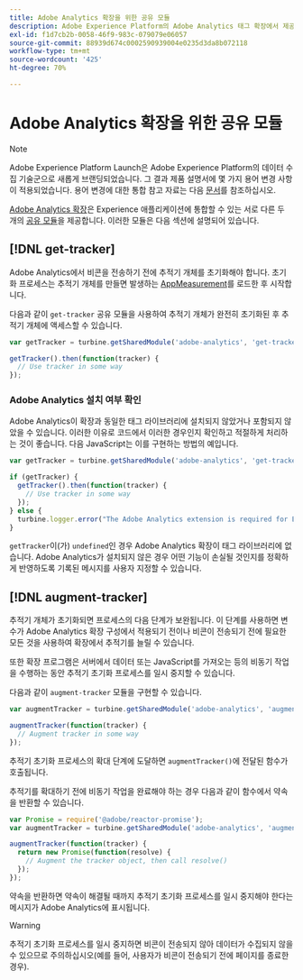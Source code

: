 ```yaml
---
title: Adobe Analytics 확장을 위한 공유 모듈
description: Adobe Experience Platform의 Adobe Analytics 태그 확장에서 제공하는 공유 라이브러리 모듈에 대해 알아봅니다.
exl-id: f1d7cb2b-0058-46f9-983c-079079e06057
source-git-commit: 88939d674c0002590939004e0235d3da8b072118
workflow-type: tm+mt
source-wordcount: '425'
ht-degree: 70%

---
```


# Adobe Analytics 확장을 위한 공유 모듈

>[!NOTE]
>
>Adobe Experience Platform Launch은 Adobe Experience Platform의 데이터 수집 기술군으로 새롭게 브랜딩되었습니다. 그 결과 제품 설명서에 몇 가지 용어 변경 사항이 적용되었습니다. 용어 변경에 대한 통합 참고 자료는 다음 [문서](../../../term-updates.md)를 참조하십시오.

[Adobe Analytics 확장](./overview.md)은 Experience 애플리케이션에 통합할 수 있는 서로 다른 두 개의 [공유 모듈](../../../extension-dev/web/shared.md)을 제공합니다. 이러한 모듈은 다음 섹션에 설명되어 있습니다.

## [!DNL get-tracker]

Adobe Analytics에서 비콘을 전송하기 전에 추적기 개체를 초기화해야 합니다. 초기화 프로세스는 추적기 개체를 만들면 발생하는 [AppMeasurement](https://experienceleague.adobe.com/docs/analytics/implementation/js/overview.html)를 로드한 후 시작합니다.

다음과 같이 `get-tracker` 공유 모듈을 사용하여 추적기 개체가 완전히 초기화된 후 추적기 개체에 액세스할 수 있습니다.

```js
var getTracker = turbine.getSharedModule('adobe-analytics', 'get-tracker');

getTracker().then(function(tracker) {
  // Use tracker in some way
});
```

### Adobe Analytics 설치 여부 확인

Adobe Analytics이 확장과 동일한 태그 라이브러리에 설치되지 않았거나 포함되지 않았을 수 있습니다. 이러한 이유로 코드에서 이러한 경우인지 확인하고 적절하게 처리하는 것이 좋습니다. 다음 JavaScript는 이를 구현하는 방법의 예입니다.

```js
var getTracker = turbine.getSharedModule('adobe-analytics', 'get-tracker');

if (getTracker) {
  getTracker().then(function(tracker) {
    // Use tracker in some way
  });
} else {
  turbine.logger.error("The Adobe Analytics extension is required for Extension XYZ to function properly.");
}
```

`getTracker`이(가) `undefined`인 경우 Adobe Analytics 확장이 태그 라이브러리에 없습니다. Adobe Analytics가 설치되지 않은 경우 어떤 기능이 손실될 것인지를 정확하게 반영하도록 기록된 메시지를 사용자 지정할 수 있습니다.


## [!DNL augment-tracker]

추적기 개체가 초기화되면 프로세스의 다음 단계가 보완됩니다. 이 단계를 사용하면 변수가 Adobe Analytics 확장 구성에서 적용되기 전이나 비콘이 전송되기 전에 필요한 모든 것을 사용하여 확장에서 추적기를 늘릴 수 있습니다.

또한 확장 프로그램은 서버에서 데이터 또는 JavaScript를 가져오는 등의 비동기 작업을 수행하는 동안 추적기 초기화 프로세스를 일시 중지할 수 있습니다.

다음과 같이 `augment-tracker` 모듈을 구현할 수 있습니다.

```js
var augmentTracker = turbine.getSharedModule('adobe-analytics', 'augment-tracker');

augmentTracker(function(tracker) {
  // Augment tracker in some way
});
```

추적기 초기화 프로세스의 확대 단계에 도달하면 `augmentTracker()`에 전달된 함수가 호출됩니다.

추적기를 확대하기 전에 비동기 작업을 완료해야 하는 경우 다음과 같이 함수에서 약속을 반환할 수 있습니다.

```js
var Promise = require('@adobe/reactor-promise');
var augmentTracker = turbine.getSharedModule('adobe-analytics', 'augment-tracker');

augmentTracker(function(tracker) {
  return new Promise(function(resolve) {
    // Augment the tracker object, then call resolve()
  });
});
```

약속을 반환하면 약속이 해결될 때까지 추적기 초기화 프로세스를 일시 중지해야 한다는 메시지가 Adobe Analytics에 표시됩니다.

>[!WARNING]
>
>추적기 초기화 프로세스를 일시 중지하면 비콘이 전송되지 않아 데이터가 수집되지 않을 수 있으므로 주의하십시오(예를 들어, 사용자가 비콘이 전송되기 전에 페이지를 종료한 경우).
